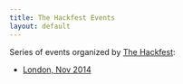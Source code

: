 ```yaml
---
title: The Hackfest Events
layout: default
---
```


Series of events organized by [The Hackfest](http://www.the-hackfest.com/):  

* [London, Nov 2014](london-2014.html)
